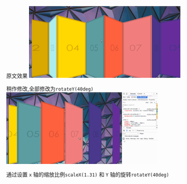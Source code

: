 原文效果
<img src="./02.gif" width="400">

稍作修改,全部修改为`rotateY(40deg)`
<img src="./01.gif" width="400">

通过设置 `x` 轴的缩放比例`scaleX(1.31)` 和 `Y` 轴的旋转`rotateY(40deg)`